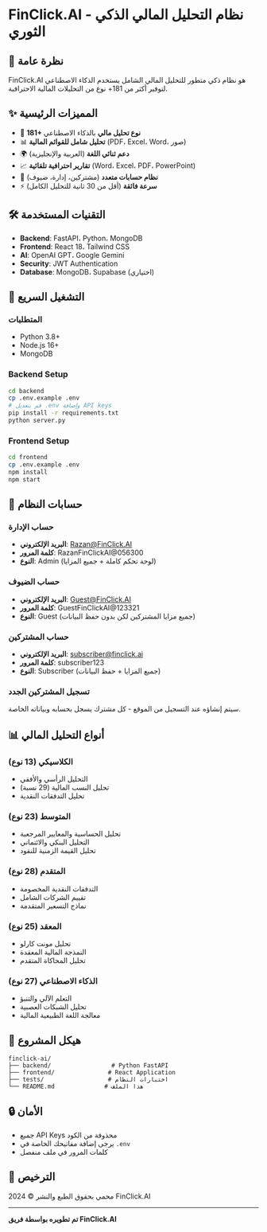# FinClick.AI - نظام التحليل المالي الذكي الثوري

## 🎯 نظرة عامة
FinClick.AI هو نظام ذكي متطور للتحليل المالي الشامل يستخدم الذكاء الاصطناعي لتوفير أكثر من 181+ نوع من التحليلات المالية الاحترافية.

## ✨ المميزات الرئيسية
- 🤖 **181+ نوع تحليل مالي** بالذكاء الاصطناعي
- 📊 **تحليل شامل للقوائم المالية** (PDF، Excel، Word، صور)
- 🌍 **دعم ثنائي اللغة** (العربية والإنجليزية)
- 📈 **تقارير احترافية تلقائية** (Word، Excel، PDF، PowerPoint)
- 🔐 **نظام حسابات متعدد** (مشتركين، إدارة، ضيوف)
- ⚡ **سرعة فائقة** (أقل من 30 ثانية للتحليل الكامل)

## 🛠️ التقنيات المستخدمة
- **Backend**: FastAPI، Python، MongoDB
- **Frontend**: React 18، Tailwind CSS
- **AI**: OpenAI GPT، Google Gemini
- **Security**: JWT Authentication
- **Database**: MongoDB، Supabase (اختياري)

## 🚀 التشغيل السريع

### المتطلبات
- Python 3.8+
- Node.js 16+
- MongoDB

### Backend Setup
```bash
cd backend
cp .env.example .env
# قم بتعديل .env وإضافة API keys
pip install -r requirements.txt
python server.py
```

### Frontend Setup
```bash
cd frontend
cp .env.example .env
npm install
npm start
```

## 🔑 حسابات النظام

### حساب الإدارة
- **البريد الإلكتروني**: Razan@FinClick.AI
- **كلمة المرور**: RazanFinClickAI@056300
- **النوع**: Admin (لوحة تحكم كاملة + جميع المزايا)

### حساب الضيوف
- **البريد الإلكتروني**: Guest@FinClick.AI
- **كلمة المرور**: GuestFinClickAI@123321
- **النوع**: Guest (جميع مزايا المشتركين لكن بدون حفظ البيانات)

### حساب المشتركين
- **البريد الإلكتروني**: subscriber@finclick.ai
- **كلمة المرور**: subscriber123
- **النوع**: Subscriber (جميع المزايا + حفظ البيانات)

### تسجيل المشتركين الجدد
سيتم إنشاؤه عند التسجيل من الموقع - كل مشترك يسجل بحسابه وبياناته الخاصة.

## 📊 أنواع التحليل المالي

### الكلاسيكي (13 نوع)
- التحليل الرأسي والأفقي
- تحليل النسب المالية (29 نسبة)
- تحليل التدفقات النقدية

### المتوسط (23 نوع) 
- تحليل الحساسية والمعايير المرجعية
- التحليل البنكي والائتماني
- تحليل القيمة الزمنية للنقود

### المتقدم (28 نوع)
- التدفقات النقدية المخصومة
- تقييم الشركات الشامل
- نماذج التسعير المتقدمة

### المعقد (25 نوع)
- تحليل مونت كارلو
- النمذجة المالية المعقدة
- تحليل المحاكاة المتقدم

### الذكاء الاصطناعي (27 نوع)
- التعلم الآلي والتنبؤ
- تحليل الشبكات العصبية
- معالجة اللغة الطبيعية المالية

## 📁 هيكل المشروع
```
finclick-ai/
├── backend/                 # Python FastAPI
├── frontend/               # React Application  
├── tests/                  # اختبارات النظام
└── README.md              # هذا الملف
```

## 🔒 الأمان
- جميع API Keys محذوفة من الكود
- يرجى إضافة مفاتيحك الخاصة في `.env`
- كلمات المرور في ملف منفصل

## 📄 الترخيص
محمي بحقوق الطبع والنشر © 2024 FinClick.AI

---
**تم تطويره بواسطة فريق FinClick.AI**
